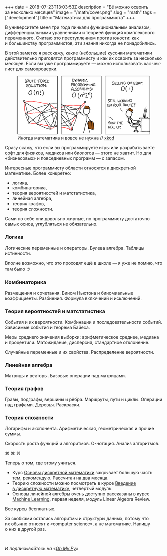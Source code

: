 +++
date = 2018-07-23T13:03:53Z
description = "Её можно освоить за несколько месяцев"
image = "/math/cover.png"
slug = "math"
tags = ["development"]
title = "Математика для программиста"
+++

В университете меня три года пичкали функциональным анализом, дифференциальными уравнениями и теорией функций комплексного переменного. Считаю это преступлением против юности: как и большинству программистов, эти знания никогда не понадобились.

В этой заметке я расскажу, какие (небольшие) кусочки математики действительно пригодятся программисту и как их освоить за несколько месяцев. Если вы уже программируете — можно использовать как чек-лист для самопроверки.

<figure>
  <img alt="Проблема коммивояжера" src="math.png">
  <figcaption>Иногда математика и вовсе не нужна // <a href="https://xkcd.com/399/">xkcd</a></figcaption>
</figure>

Сразу скажу, что если вы программируете игры или разрабатываете софт для физиков, медиков или биологов — этого не хватит. Но для «бизнесовых» и повседневных программ — с запасом.

Интересные программисту области относятся к дискретной математике. Более конкретно:

- логика,
- комбинаторика,
- теория вероятностей и матстатистика,
- линейная алгебра,
- теория графов,
- теория сложности.

Сами по себе они довольно жирные, но программисту достаточно самых основ, углубляться не обязательно.

### Логика

Логические переменные и операторы. Булева алгебра. Таблицы истинности.

Вполне возможно, что это проходят ещё в школе — я уже не помню, что там было ツ

### Комбинаторика

Размещения и сочетания. Бином Ньютона и биномиальные коэффициенты. Разбиения. Формула включений и исключений.

### Теория вероятностей и матстатистика

События и их вероятности. Комбинации и последовательности событий. Зависимые события и теорема Байеса.

Меры среднего значения выборки: арифметическое среднее, медиана и процентили. Матожидание, дисперсия, стандартное отклонение.

Случайные переменные и их свойства. Распределение вероятности.

### Линейная алгебра

Матрицы и векторы. Базовые операции над матрицами.

### Теория графов

Гравы, подграфы, вершины и рёбра. Маршруты, пути и циклы. Операции над графами. Деревья. Раскраски.

### Теория сложности

Логарифм и экспонента. Арифметическая, геометрическая и прочие суммы.

Скорость роста функций и алгоритмов. O-нотация. Анализ алгоритмов.

<p class="align-center">⌘&nbsp;⌘&nbsp;⌘</p>

Теперь о том, где этому учиться.

- Курс [Основы дискретной математики](https://stepik.org/course/1127) закрывает большую часть тем, рекомендую. Рассчитан на два месяца.
- Теорию сложности можно посмотреть в курсе [Введение в дискретную математику](https://stepik.org/course/902/), четвёртый модуль.
- Основы линейной алгебры очень доступно рассказаны в курсе [Machine Learning](https://www.coursera.org/learn/machine-learning), первая неделя, модуль Linear Algebra Review.

Все курсы бесплатные.

За скобками остались алгоритмы и структуры данных, потому что их обычно относят к «computer science», а не математике. Напишу о них в другой раз.

<br>

<div class="row">
<div class="col-xs-12 col-sm-10 col-md-8"><p><em>И подписывайтесь на <span class="nowrap"><i class="fas fa-kiwi-bird"></i> «<a href="https://t.me/ohmypy">Oh My Py</a>»</span></em></p></div>
</div>

